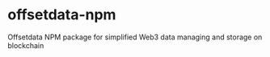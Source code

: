 # offsetdata-npm
Offsetdata NPM package for simplified Web3 data managing and storage on blockchain
